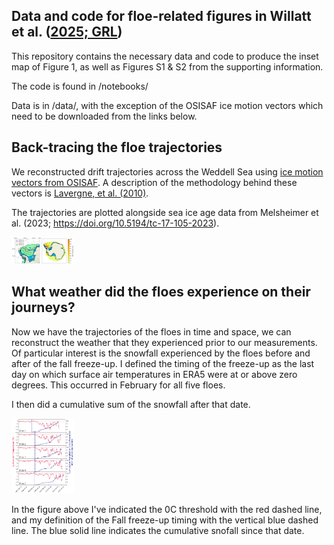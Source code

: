 ## Data and code for floe-related figures in Willatt et al. ([2025; GRL](https://doi.org/10.1029/2024GL112870))


This repository contains the necessary data and code to produce the inset map of Figure 1, as well as Figures S1 & S2 from the supporting information.

The code is found in /notebooks/

Data is in /data/, with the exception of the OSISAF ice motion vectors which need to be downloaded from the links below.

## Back-tracing the floe trajectories

We reconstructed drift trajectories across the Weddell Sea using [ice motion vectors from OSISAF](https://osisaf-hl.met.no/osi-405-c-desc
). A description of the methodology behind these vectors is [Lavergne, et al. (2010)](https://doi.org/10.1029/2009JC005958).

The trajectories are plotted alongside sea ice age data from Melsheimer et al. (2023; https://doi.org/10.5194/tc-17-105-2023).

<img
  src="/figures/F1.png"
  style="display: inline-block; margin: 0 auto;max-width: 100px">
  
## What weather did the floes experience on their journeys?

Now we have the trajectories of the floes in time and space, we can reconstruct the weather that they experienced prior to our measurements. Of particular interest is the snowfall experienced by the floes before and after of the fall freeze-up. I defined the timing of the freeze-up as the last day on which surface air temperatures in ERA5 were at or above zero degrees. This occurred in February for all five floes. 

I then did a cumulative sum of the snowfall after that date.

<img
  src="/figures/S1.png"
  style="display: inline-block; margin: 0 auto;max-width: 100px">
  
  In the figure above I've indicated the 0C threshold with the red dashed line, and my definition of the Fall freeze-up timing with the vertical blue dashed line. The blue solid line indicates the cumulative snofall since that date. 
